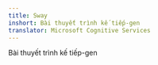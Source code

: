 ```yaml
---
title: Sway
inshort: Bài thuyết trình kế tiếp-gen
translator: Microsoft Cognitive Services
---
```


Bài thuyết trình kế tiếp-gen


